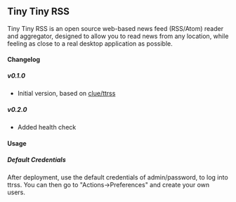 ## Tiny Tiny RSS
Tiny Tiny RSS is an open source web-based news feed (RSS/Atom) reader and aggregator, designed to allow you to read news from any location, while feeling as close to a real desktop application as possible.

#### Changelog

##### v0.1.0
* Initial version, based on [clue/ttrss](https://hub.docker.com/r/clue/ttrss/)

##### v0.2.0
* Added health check

#### Usage

##### Default Credentials
After deployment, use the default credentials of admin/password, to log into ttrss. You can then go to "Actions->Preferences" and create your own users.
